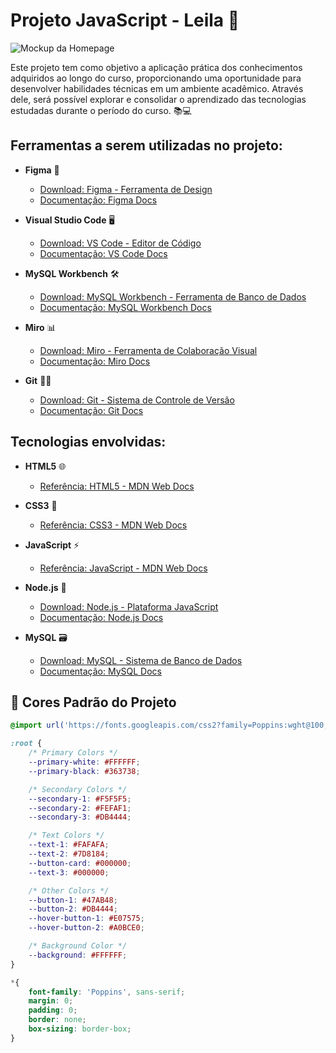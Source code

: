 # Projeto JavaScript - Leila 🚀

![Mockup da Homepage](main/img/Homepage%20mockup.png)

Este projeto tem como objetivo a aplicação prática dos conhecimentos adquiridos ao longo do curso, proporcionando uma oportunidade para desenvolver habilidades técnicas em um ambiente acadêmico. Através dele, será possível explorar e consolidar o aprendizado das tecnologias estudadas durante o período do curso. 📚💻

## Ferramentas a serem utilizadas no projeto:

- **Figma** 🎨  
  - [Download: Figma - Ferramenta de Design](https://www.figma.com/)  
  - [Documentação: Figma Docs](https://help.figma.com/)  

- **Visual Studio Code** 🖥️  
  - [Download: VS Code - Editor de Código](https://code.visualstudio.com/)  
  - [Documentação: VS Code Docs](https://code.visualstudio.com/docs)  

- **MySQL Workbench** 🛠️  
  - [Download: MySQL Workbench - Ferramenta de Banco de Dados](https://dev.mysql.com/downloads/workbench/)  
  - [Documentação: MySQL Workbench Docs](https://dev.mysql.com/doc/workbench/en/)  

- **Miro** 📊  
  - [Download: Miro - Ferramenta de Colaboração Visual](https://miro.com/)  
  - [Documentação: Miro Docs](https://help.miro.com/)  

- **Git** 🧑‍💻  
  - [Download: Git - Sistema de Controle de Versão](https://git-scm.com/)  
  - [Documentação: Git Docs](https://git-scm.com/doc)  

## Tecnologias envolvidas:

- **HTML5** 🌐  
  - [Referência: HTML5 - MDN Web Docs](https://developer.mozilla.org/en-US/docs/Web/Guide/HTML/HTML5)  

- **CSS3** 🎨  
  - [Referência: CSS3 - MDN Web Docs](https://developer.mozilla.org/en-US/docs/Web/CSS)  

- **JavaScript** ⚡  
  - [Referência: JavaScript - MDN Web Docs](https://developer.mozilla.org/en-US/docs/Web/JavaScript)  

- **Node.js** 🚀  
  - [Download: Node.js - Plataforma JavaScript](https://nodejs.org/)  
  - [Documentação: Node.js Docs](https://nodejs.org/en/docs/)  

- **MySQL** 🗃️  
  - [Download: MySQL - Sistema de Banco de Dados](https://www.mysql.com/)  
  - [Documentação: MySQL Docs](https://dev.mysql.com/doc/)  

## 🎨 Cores Padrão do Projeto

```css
@import url('https://fonts.googleapis.com/css2?family=Poppins:wght@100;200;300;400;500;600;700;800;900&display=swap');

:root {
    /* Primary Colors */
    --primary-white: #FFFFFF;
    --primary-black: #363738;

    /* Secondary Colors */
    --secondary-1: #F5F5F5;
    --secondary-2: #FEFAF1;
    --secondary-3: #DB4444;

    /* Text Colors */
    --text-1: #FAFAFA;
    --text-2: #7D8184;
    --button-card: #000000;
    --text-3: #000000;

    /* Other Colors */
    --button-1: #47AB48;
    --button-2: #DB4444;
    --hover-button-1: #E07575;
    --hover-button-2: #A0BCE0;

    /* Background Color */
    --background: #FFFFFF;
}

*{
    font-family: 'Poppins', sans-serif;
    margin: 0;
    padding: 0;
    border: none;
    box-sizing: border-box;
}
